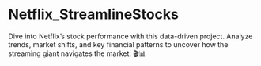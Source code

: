 # Netflix_StreamlineStocks
Dive into Netflix’s stock performance with this data-driven project. Analyze trends, market shifts, and key financial patterns to uncover how the streaming giant navigates the market. 🎬📊
